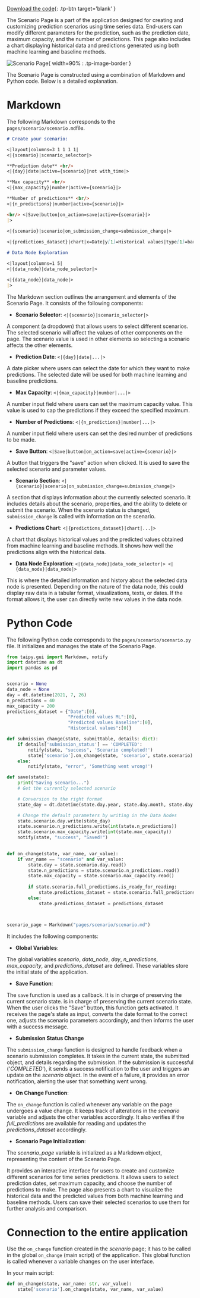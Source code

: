 [Download the code](./../src/src.zip){: .tp-btn target='blank' }

The Scenario Page is a part of the application designed for creating and 
customizing prediction scenarios using time series data. End-users can modify different parameters 
for the prediction, such as the prediction date, maximum capacity, 
and the number of predictions. This page also includes a chart displaying historical data 
and predictions generated using both machine learning and baseline methods.

![Scenario Page](images/result.png){ width=90% : .tp-image-border }

The Scenario Page is constructed using a combination of Markdown and Python code. Below is a detailed explanation.

# Markdown

The following Markdown corresponds to the `pages/scenario/scenario.md`file.

```markdown
# Create your scenario:

<|layout|columns=3 1 1 1 1|
<|{scenario}|scenario_selector|>

**Prediction date** <br/>
<|{day}|date|active={scenario}|not with_time|>

**Max capacity** <br/>
<|{max_capacity}|number|active={scenario}|>

**Number of predictions** <br/>
<|{n_predictions}|number|active={scenario}|>

<br/> <|Save|button|on_action=save|active={scenario}|>
|>
 
<|{scenario}|scenario|on_submission_change=submission_change|>

<|{predictions_dataset}|chart|x=Date|y[1]=Historical values|type[1]=bar|y[2]=Predicted values ML|y[3]=Predicted values Baseline|>

# Data Node Exploration

<|layout|columns=1 5|
<|{data_node}|data_node_selector|>

<|{data_node}|data_node|>
|>
```

The Markdown section outlines the arrangement and elements of the Scenario Page. It consists of the following components:

- **Scenario Selector**: `<|{scenario}|scenario_selector|>`

A component (a dropdown) that allows users to select different scenarios. The selected scenario will affect the values of other components on the page. The scenario value is used in other elements so selecting a scenario affects the other elements.

- **Prediction Date**: `<|{day}|date|...|>`

A date picker where users can select the date for which they want to make predictions. The selected date will be used for both machine learning and baseline predictions.

- **Max Capacity**: `<|{max_capacity}|number|...|>`

A number input field where users can set the maximum capacity value. This value is used to cap the predictions if they exceed the specified maximum.

- **Number of Predictions**: `<|{n_predictions}|number|...|>`

A number input field where users can set the desired number of predictions to be made.

- **Save Button**: `<|Save|button|on_action=save|active={scenario}|>`

A button that triggers the "save" action when clicked. It is used to save the selected scenario and parameter values.

- **Scenario Section**: `<|{scenario}|scenario|on_submission_change=submission_change|>`

A section that displays information about the currently selected scenario. It includes details about the scenario, properties, and the ability to delete or submit the scenario. When the scenario status is changed, `submission_change` is called with information on the scenario.

- **Predictions Chart**: `<|{predictions_dataset}|chart|...|>`

A chart that displays historical values and the predicted values obtained from machine learning and baseline methods. It shows how well the predictions align with the historical data.

- **Data Node Exploration**: `<|{data_node}|data_node_selector|> <|{data_node}|data_node|>`

This is where the detailed information and history about the selected data node is presented. Depending on the nature of the data node, this could display raw data in a tabular format, visualizations, texts, or dates. If the format allows it, the user can directly write new values in the data node.


# Python Code

The following Python code corresponds to the `pages/scenario/scenario.py` file. It initializes and manages the state of the Scenario Page.

```python
from taipy.gui import Markdown, notify
import datetime as dt
import pandas as pd


scenario = None
data_node = None
day = dt.datetime(2021, 7, 26)
n_predictions = 40
max_capacity = 200
predictions_dataset = {"Date":[0], 
                       "Predicted values ML":[0],
                       "Predicted values Baseline":[0],
                       "Historical values":[0]}

def submission_change(state, submittable, details: dict):
    if details['submission_status'] == 'COMPLETED':
        notify(state, "success", 'Scenario completed!')
        state['scenario'].on_change(state, 'scenario', state.scenario)
    else:
        notify(state, "error", 'Something went wrong!')

def save(state):
    print("Saving scenario...")
    # Get the currently selected scenario

    # Conversion to the right format
    state_day = dt.datetime(state.day.year, state.day.month, state.day.day)

    # Change the default parameters by writing in the Data Nodes
    state.scenario.day.write(state_day)
    state.scenario.n_predictions.write(int(state.n_predictions))
    state.scenario.max_capacity.write(int(state.max_capacity))
    notify(state, "success", "Saved!")
    

def on_change(state, var_name, var_value):
    if var_name == "scenario" and var_value:
        state.day = state.scenario.day.read()
        state.n_predictions = state.scenario.n_predictions.read()
        state.max_capacity = state.scenario.max_capacity.read()
        
        if state.scenario.full_predictions.is_ready_for_reading:
            state.predictions_dataset = state.scenario.full_predictions.read()
        else:
            state.predictions_dataset = predictions_dataset



scenario_page = Markdown("pages/scenario/scenario.md")
```


It includes the following components:

- **Global Variables**:

The global variables *scenario*, *data_node*, *day*, *n_predictions*, *max_capacity*, and *predictions_dataset* are defined. These variables store the initial state of the application.

- **Save Function**:

The `save` function is used as a callback. It is in charge of preserving the current scenario state.  is in charge of preserving the current scenario state. 
When the user clicks the "Save" button, this function gets activated. 
It receives the page's state as input, converts the date format to the correct one, 
adjusts the scenario parameters accordingly, and then informs the user with a success message.

- **Submission Status Change**

The `submission_change` function is designed to handle feedback when a scenario submission completes. It takes in the current state, the submitted object, and details regarding the submission. If the submission is successful ('*COMPLETED*'), it sends a success notification to the user and triggers an update on the *scenario* object. In the event of a failure, it provides an error notification, alerting the user that something went wrong.

- **On Change Function**:

The `on_change` function is called whenever any variable on the page undergoes a value change. 
It keeps track of alterations in the *scenario* variable and adjusts the other variables accordingly. 
It also verifies if the *full_predictions* are available for reading and updates the *predictions_dataset* accordingly.

- **Scenario Page Initialization**:

The *scenario_page* variable is initialized as a Markdown object, representing the content of the Scenario Page.

It provides an interactive interface for users to create and customize different scenarios for time series predictions. It allows users to select prediction dates, 
set maximum capacity, and choose the number of predictions to make. The page also presents a chart to visualize the historical data and the predicted values from 
both machine learning and baseline methods. Users can save their selected scenarios to use them for further analysis and comparison. 

# Connection to the entire application

Use the `on_change` function created in the *scenario* page; it has to be called in the global `on_change` (main script) of the application. 
This global function is called whenever a variable changes on the user interface. 

In your main script:

```python
def on_change(state, var_name: str, var_value):
    state['scenario'].on_change(state, var_name, var_value)
```